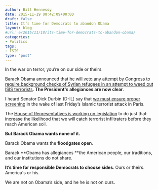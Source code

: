 ```yaml
---
author: Bill Hennessy
date: 2015-11-19 00:42:09+00:00
draft: false
title: It’s time for Democrats to abandon Obama
layout: blog
#url: e/2015/11/18/its-time-for-democrats-to-abandon-obama/
categories:
- Politics
tags:
- ISIS
type: "post"
---
```


In the war on terror, you’re on our side or theirs.

Barack Obama announced that [he will veto any attempt by Congress to require background checks of Syrian refugees in an attempt to weed out ISIS terrorists](https://www.businessinsider.com/r-white-house-says-obama-would-veto-proposal-for-more-scrutiny-of-refugees-2015-11). **The President's allegiances are now clear**.

I heard Senator Dick Durbin (D-IL) say that [we must ensure proper screening](https://www.wjbc.com/2015/11/17/durbin-concerned-about-how-to-screen-syrian-refugees/) in the wake of last Friday’s Islamic terrorist attack in Paris.

The [House of Representatives is working on legislation](https://www.theblaze.com/stories/2015/11/18/house-gop-moves-on-urgent-effort-to-strengthen-vetting-of-syrian-refugees-speaker-ryan-promises-no-religious-test/) to do just that: increase the likelihood that we will catch terrorist infiltraters before they reach American soil.

**But Barack Obama wants none of it.**

Barack Obama wants the **floodgates open**.

Barack **Obama has allegiances **the American people, our traditions, and our institutions do not share.

**It’s time for responsible Democrats to choose sides**. Ours or theirs. America's or his.

We are not on Obama’s side, and he he is not on ours.
